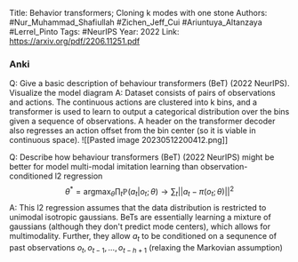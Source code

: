 Title: Behavior transformers; Cloning k modes with one stone
Authors: #Nur_Muhammad_Shafiullah #Zichen_Jeff_Cui #Ariuntuya_Altanzaya #Lerrel_Pinto
Tags: #NeurIPS 
Year: 2022
Link: https://arxiv.org/pdf/2206.11251.pdf

### Anki

Q: Give a basic description of behaviour transformers (BeT) (2022 NeurIPS). Visualize the model diagram
A: Dataset consists of pairs of observations and actions. The continuous actions are clustered into k bins, and a transformer is used to learn to output a categorical distribution over the bins given a sequence of observations. A header on the transformer decoder also regresses an action offset from the bin center (so it is viable in continuous space). ![[Pasted image 20230512200412.png]]
<!--ID: 1683936264445-->


Q: Describe how behaviour transformers (BeT) (2022 NeurIPS) might be better for model multi-modal imitation learning than observation-conditioned l2 regression 
$$\theta^* = \text{argmax}_\theta \prod_t \mathbb{P}(a_t |o_t; \theta) \rightarrow \sum_t ||a_t - \pi(o_t; \theta)||^2$$
A: This l2 regression assumes that the data distribution is restricted to unimodal isotropic gaussians. BeTs are essentially learning a mixture of gaussians (although they don't predict mode centers), which allows for multimodality. Further, they allow $a_t$ to be conditioned on a sequnence of past observations $o_t, o_{t-1}, \dots, o_{t-h+1}$ (relaxing the Markovian assumption)
<!--ID: 1683936264451-->
